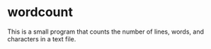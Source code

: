 # wordcount
This is a small program that counts the number of lines, words, and characters in a text file.
